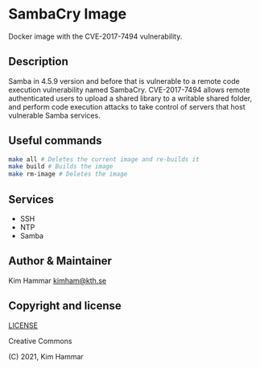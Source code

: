 # SambaCry Image

Docker image with the CVE-2017-7494 vulnerability.

## Description

Samba in 4.5.9 version and before that is vulnerable to a remote code execution vulnerability named SambaCry. CVE-2017-7494 allows remote authenticated users to upload a shared library to a writable shared folder, and perform code execution attacks to take control of servers that host vulnerable Samba services.

## Useful commands

```bash
make all # Deletes the current image and re-builds it
make build # Builds the image
make rm-image # Deletes the image   
```

## Services

- SSH
- NTP
- Samba

## Author & Maintainer

Kim Hammar <kimham@kth.se>

## Copyright and license

[LICENSE](../../../LICENSE.md)

Creative Commons

(C) 2021, Kim Hammar